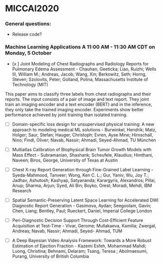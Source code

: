 # MICCAI2020

### General questions:
- Release code?

### Machine Learning Applications A 11:00 AM - 11:30 AM CDT on Monday, 5 October

* [x ] Joint Modeling of Chest Radiographs and Radiology Reports for Pulmonary Edema Assessment - Chauhan, Geeticka; Liao, Ruizhi; Wells III, William M.; Andreas, Jacob; Wang, Xin; Berkowitz, Seth; Horng, Steven; Szolovits, Peter; Golland, Polina, Massachusetts Institute of Technology (MIT)

This paper aims to classify three labels from chest radiographs and their reports. The input consists of a pair of image and text report. They joint train an imaging encoder and a text encoder (BERT) and in the inference, they only take the trained imaging encoder. Experiments show better performance achieved by joint training than isolated training.

* [ ] Domain-specific loss design for unsupervised physical training: A new approach to modeling medical ML solutions - Burwinkel, Hendrik; Matz, Holger; Saur, Stefan; Hauger, Christoph; Evren, Ayse Mine; Hirnschall, Nino; Findl, Oliver; Navab, Nassir; Ahmadi, Seyed-Ahmad, TU München

 

* [ ] Multiatlas Calibration of Biophysical Brain Tumor Growth Models with Mass Effect - Subramanian, Shashank; Scheufele, Klaudius; Himthani, Naveen; Biros, George, University of Texas at Austin
* [ ] Chest X-ray Report Generation through Fine-Grained Label Learning - Syeda-Mahmood, Tanveer; Wong, Ken C. L.; Gur, Yaniv; Wu, Joy T.; Jadhav, Ashutosh; Kashyap, Satyananda; Karargyris, Alexandros; Pillai, Anup; Sharma, Arjun; Syed, Ali Bin; Boyko, Orest; Moradi, Mehdi, IBM Research
* [ ] Spatial Semantic-Preserving Latent Space Learning for Accelerated DWI Diagnostic Report Generation - Gasimova, Aydan; Seegoolam, Gavin; Chen, Liang; Bentley, Paul; Rueckert, Daniel, Imperial College London
* [ ] Peri-Diagnostic Decision Support Through Cost-Efficient Feature Acquisition at Test-Time - Vivar, Gerome; Mullakaeva, Kamilia; Zwergal, Andreas; Navab, Nassir; Ahmadi, Seyed- Ahmad, TUM
* [ ] A Deep Bayesian Video Analysis Framework: Towards a More Robust Estimation of Ejection Fraction - Kazemi Esfeh, Mohammad Mahdi; Luong, Christina; Behnami, Delaram; Tsang, Teresa ; Abolmaesumi, Purang, University of British Columbia

